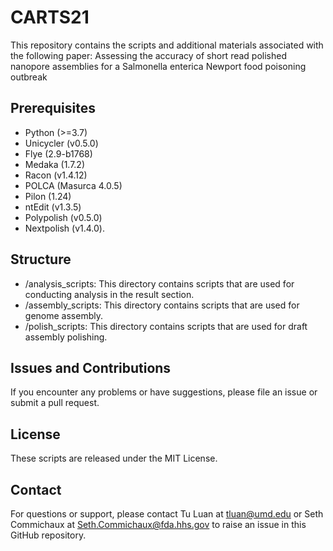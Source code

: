 # CARTS21
This repository contains the scripts and additional materials associated with the following paper: Assessing the accuracy of short read polished nanopore assemblies for a Salmonella enterica Newport food poisoning outbreak

## Prerequisites
- Python (>=3.7)
- Unicycler (v0.5.0)
- Flye (2.9-b1768)
- Medaka (1.7.2)
- Racon (v1.4.12)
- POLCA (Masurca 4.0.5)
- Pilon (1.24)
- ntEdit (v1.3.5)
- Polypolish (v0.5.0)
- Nextpolish (v1.4.0).


## Structure
- /analysis_scripts: This directory contains scripts that are used for conducting analysis in the result section.   
- /assembly_scripts: This directory contains scripts that are used for genome assembly. 
- /polish_scripts: This directory contains scripts that are used for draft assembly polishing. 


## Issues and Contributions
If you encounter any problems or have suggestions, please file an issue or submit a pull request.

## License
These scripts are released under the MIT License.

## Contact
For questions or support, please contact Tu Luan at tluan@umd.edu or Seth Commichaux at Seth.Commichaux@fda.hhs.gov to raise an issue in this GitHub repository.
